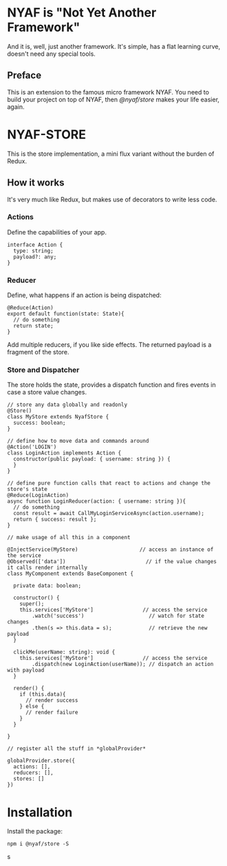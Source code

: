 # NYAF is "Not Yet Another Framework" 

And it is, well, just another framework. It's simple, has a flat learning curve, doesn't need any special tools.

## Preface

This is an extension to the famous micro framework NYAF. You need to build your project on top of NYAF, then *@nyaf/store* makes your life easier, again.

# NYAF-STORE

This is the store implementation, a mini flux variant without the burden of Redux.

## How it works

It's very much like Redux, but makes use of decorators to write less code.

### Actions

Define the capabilities of your app.

~~~
interface Action {
  type: string;
  payload?: any;
}
~~~

### Reducer

Define, what happens if an action is being dispatched:

~~~
@Reduce(Action)
export default function(state: State){
  // do something
  return state;
}
~~~

Add multiple reducers, if you like side effects. The returned payload is a fragment of the store.

### Store and Dispatcher

The store holds the state, provides a dispatch function and fires events in case a store value changes.

~~~
// store any data globally and readonly
@Store()
class MyStore extends NyafStore {
  success: boolean;
}

// define how to move data and commands around
@Action('LOGIN')
class LoginAction implements Action {  
  constructor(public payload: { username: string }) {    
  }
}

// define pure function calls that react to actions and change the store's state
@Reduce(LoginAction)
async function LoginReducer(action: { username: string }){
  // do something 
  const result = await CallMyLoginServiceAsync(action.username);
  return { success: result };
}

// make usage of all this in a component

@InjectService(MyStore)                    // access an instance of the service
@Observed(['data'])                          // if the value changes it calls render internally
class MyComponent extends BaseComponent {

  private data: boolean;

  constructor() {
    super();
    this.services['MyStore']                // access the service
        .watch('success')                     // watch for state changes
        .then(s => this.data = s);            // retrieve the new payload
  }  

  clickMe(userName: string): void {
    this.services['MyStore']                // access the service
        .dispatch(new LoginAction(userName)); // dispatch an action with payload
  }

  render() {
    if (this.data){
      // render success
    } else {
      // render failure
    }
  }

}

// register all the stuff in *globalProvider*

globalProvider.store({
  actions: [],
  reducers: [],
  stores: []
})

~~~

# Installation

Install the package:

~~~
npm i @nyaf/store -S
~~~
s